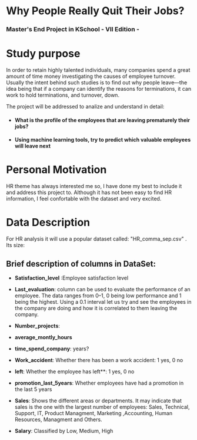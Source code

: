# Why People Really Quit Their Jobs?

### Master's End Project in KSchool - VII Edition -

# Study purpose

In order to retain highly talented individuals, many companies spend a great amount of time money investigating the causes of employee turnover. Usually the intent behind such studies is to find out why people leave—the idea being that if a company can identify the reasons for terminations, it can work to hold terminations, and turnover, down.

The project will be addressed to analize and understand in detail: 

 - #### **What is the profile of the employees that are leaving prematurely their jobs?**
 - #### **Using machine learning tools, try to predict which valuable employees will leave next**

# Personal Motivation
HR theme has always interested me so, I have done my best to include it and address this project to. Although it has not been easy to find HR information, I feel confortable with the dataset and very excited.

# Data Description
For HR analysis it will use a popular dataset called: "HR_comma_sep.csv" . Its size: 

## Brief description of columns in DataSet:

- **Satisfaction_level** :Employee satisfaction level

- **Last_evaluation**: column can be used to evaluate the performance of an employee. The data ranges from 0–1, 0 being low performance and 1 being the highest. Using a 0.1 interval let us try and see the employees in the company are doing and how it is correlated to them leaving the company.

- **Number_projects**: 

- **average_montly_hours**

- **time_spend_company**: years?

- **Work_accident**: Whether there has been a work accident: 1 yes, 0 no

- **left**: Whether the employee has left**: 1 yes, 0 no

- **promotion_last_5years**: Whether employees have had a promotion in the last 5 years

- **Sales**: Shows the different areas or departments. It may indicate that sales is the one with the largest number of employees: Sales, Technical, Support, IT, Product Managment, Marketing ,Accounting, Human Resources, Managment and Others.

- **Salary**: Classified by Low, Medium, High


